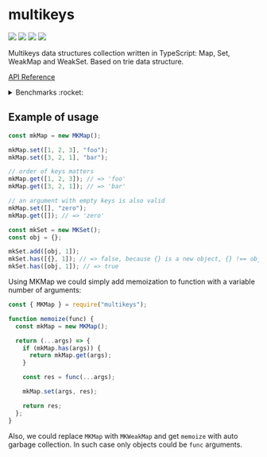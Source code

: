# multikeys

[![](https://img.shields.io/npm/v/multikeys)](https://www.npmjs.com/package/multikeys)
![](https://img.shields.io/github/actions/workflow/status/minhir/multikeys/nodejs.yml?branch=main)
[![](https://img.shields.io/coveralls/github/Minhir/multikeys)](https://coveralls.io/github/Minhir/multikeys)
![](https://img.shields.io/github/license/minhir/multikeys?color=blue)

Multikeys data structures collection written in TypeScript: Map, Set, WeakMap and WeakSet. Based on trie data structure.

[API Reference](https://minhir.github.io/multikeys/index.html)

<details>
    <summary>Benchmarks :rocket:</summary>

Benchmarks are located in `./benchmark` directory. You can modify `./benchmark/index.js` and run `npm i && npm start` to test your own use cases.

Results of calling `set` and `get` with random data (and random number of keys). You can find benchmark code in `./benchmark/index.js`.

## Maximum number of keys is 10

| package                                                      | set and get (ops/sec) | normalized on `many-keys-map` |
| ------------------------------------------------------------ | --------------------- | ----------------------------- |
| [multikeymap](https://www.npmjs.com/package/multikeymap)     | 1.37 ±19.20%          | 0                             |
| [many-keys-map](https://www.npmjs.com/package/many-keys-map) | 27 795 ±0.84%         | 1                             |
| [multikey](https://www.npmjs.com/package/multikey)           | 79 355 ±1.37%         | 2.85                          |
| [multikey-map](https://www.npmjs.com/package/multikey-map)   | 153 616 ±1.32%        | 5.52                          |
| **multikeys**                                                | 185 565 ±1.70%        | 6.67                          |

## Maximum number of keys is 100

| package                                                      | set and get (ops/sec) | normalized on `many-keys-map` |
| ------------------------------------------------------------ | --------------------- | ----------------------------- |
| [multikeymap](https://www.npmjs.com/package/multikeymap)     | fall with OOM         | -                             |
| [many-keys-map](https://www.npmjs.com/package/many-keys-map) | 7 120 ±0.92%          | 1                             |
| [multikey](https://www.npmjs.com/package/multikey)           | 10 830 ±1.35%         | 1.52                          |
| [multikey-map](https://www.npmjs.com/package/multikey-map)   | 29 635 ±1.26%         | 4.16                          |
| **multikeys**                                                | 43 394 ±1.52%         | 6.09                          |

</details>

## Example of usage

```javascript
const mkMap = new MKMap();

mkMap.set([1, 2, 3], "foo");
mkMap.set([3, 2, 1], "bar");

// order of keys matters
mkMap.get([1, 2, 3]); // => 'foo'
mkMap.get([3, 2, 1]); // => 'bar'

// an argument with empty keys is also valid
mkMap.set([], "zero");
mkMap.get([]); // => 'zero'
```

```javascript
const mkSet = new MKSet();
const obj = {};

mkSet.add([obj, 1]);
mkSet.has([{}, 1]); // => false, because {} is a new object, {} !== obj
mkSet.has([obj, 1]); // => true
```

Using MKMap we could simply add memoization to function with a variable number of arguments:

```javascript
const { MKMap } = require("multikeys");

function memoize(func) {
  const mkMap = new MKMap();

  return (...args) => {
    if (mkMap.has(args)) {
      return mkMap.get(args);
    }

    const res = func(...args);

    mkMap.set(args, res);

    return res;
  };
}
```

Also, we could replace `MKMap` with `MKWeakMap` and get `memoize` with auto garbage collection. In such case only objects could be `func` arguments.
